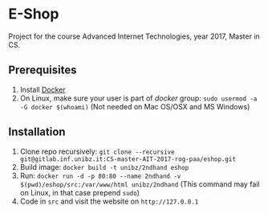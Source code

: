 # E-Shop

Project for the course Advanced Internet Technologies, year 2017, Master in CS.

## Prerequisites

1. Install [Docker](https://www.docker.com/)
2. On Linux, make sure your user is part of *docker* group: `sudo usermod -a -G docker $(whoami)` (Not needed on Mac OS/OSX and MS Windows)

## Installation

1. Clone repo recursively: `git clone --recursive git@gitlab.inf.unibz.it:CS-master-AIT-2017-rog-paa/eshop.git`
2. Build image: `docker build -t unibz/2ndhand eshop`
3. Run: `docker run -d -p 80:80 --name 2ndhand -v $(pwd)/eshop/src:/var/www/html unibz/2ndhand` (This command may fail on Linux, in that case prepend `sudo`)
4. Code in `src` and visit the website on `http://127.0.0.1`